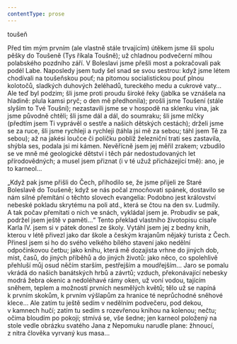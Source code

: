```yaml
---
contentType: prose
---
```


<section>

toušeň

Před tím mým prvním (ale vlastně stále trvajícím) útěkem jsme šli spolu pěšky do Toušeně (Tys říkala Toušně); už chladnou podvečerní mlhou polabského pozdního září. V Boleslavi jsme přešli most a pokračovali pak podél Labe. Naposledy jsem tudy šel snad se svou sestrou: když jsme létem chodívali na toušeňskou pouť; na pitomou socialistickou pouť plnou kolotočů, sladkých duhových želéhadů, tureckého medu a cukrové vaty… Ale teď byl podzim; šli jsme proti proudu široké řeky (jablka se vznášela na hladině: plula kamsi pryč; o den mě předhonila); prošli jsme Toušení (stále slyším to Tvé Toušní); nezastavili jsme se v hospodě na sklenku vína, jak jsme původně chtěli; šli jsme dál a dál, do soumraku; šli jsme mlčky (předtím jsem Ti vyprávěl o sestře a našich dětských cestách); drželi jsme se za ruce, šli jsme rychleji a rychleji (táhla jsi mě za sebou; táhl jsem Tě za sebou); až na jakési loučce či políčku poblíž železniční trati ses zastavila, shýbla ses, podala jsi mi kámen. Nevěřícně jsem jej měřil zrakem; vzbudilo se ve mně mé geologické dětství i těch pár nedostudovaných let přírodovědných; a musel jsem přiznat (i v té užuž přicházející tmě): ano, je to karneol…

„Když pak jsme přišli do Čech, přihodilo se, že jsme přijeli ze Staré Boleslavě do Toušeně; když se nás počal zmocňovati spánek, dostavilo se nám silné přemítání o těchto slovech evangelia: Podobno jest království nebeské pokladu skrytému na poli atd., která se čtou na den sv. Ludmily. A tak počav přemítati o nich ve snách, vykládal jsem je. Probudiv se pak, podržel jsem ještě v paměti…“ Tento překlad vlastního životopisu císaře Karla IV. jsem si v pátek donesl ze školy. Vytáhl jsem jej z bedny knih, kterou v létě přivezl jako dar škole a českým krajanům nějaký turista z Čech. Přinesl jsem si ho do svého velkého bílého stavení jako nedělní odpočinkovou četbu; jako knihu, která mě dozajista vrhne do jiných dob, míst, časů, do jiných příběhů a do jiných životů: jako něco, co spolehlivě přehluší můj osud něčím starším, pestřejším a moudřejším… Jaro se pomalu vkrádá do našich banátských hrbů a závrtů; vzduch, překonávající nebesky modrá žebra okenic a nedoléhavé rámy oken, už voní vodou, tajícím sněhem, teplem a možností prvních nesmělých květů; tělo už se napíná k prvním skokům, k prvním výšlapům za hranice té neprůchodné sněhové klece… Ale zatím tu ještě sedím v nedělním podvečeru, pod dekou, v kamnech hučí; zatím tu sedím s rozevřenou knihou na kolenou; nečtu; očima bloudím po pokoji; stmívá se, vše šedne; jen karneol položený na stole vedle obrázku svatého Jana z Nepomuku narudle plane: žhnoucí, z nitra člověka vyrvaný kus masa…

</section>
